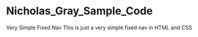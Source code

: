 # Nicholas_Gray_Sample_Code
Very Simple Fixed Nav
This is just a very simple fixed nav in HTML and CSS
